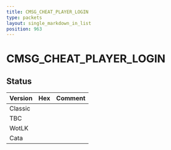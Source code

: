 ```yaml
---
title: CMSG_CHEAT_PLAYER_LOGIN
type: packets
layout: single_markdown_in_list
position: 963
---
```


# CMSG_CHEAT_PLAYER_LOGIN

## Status

Version | Hex | Comment
---------- | ---------- | ---------- 
Classic |  |  
TBC |  |  
WotLK |  |  
Cata |  |  

